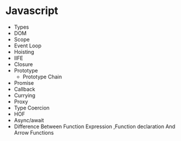 # Javascript

* Types
* DOM
* Scope
* Event Loop
* Hoisting
* IIFE
* Closure
* Prototype
  * Prototype Chain
* Promise
* Callback
* Currying
* Proxy
* Type Coercion
* HOF
* Async/await
* Difference Between Function Expression ,Function declaration And Arrow Functions

